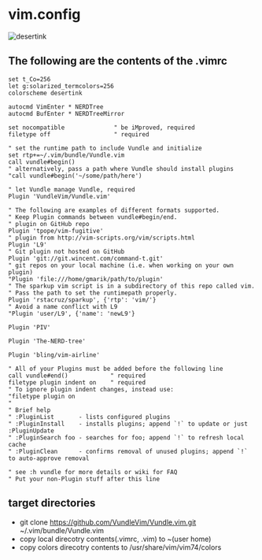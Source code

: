 # vim.config
![desertink](http://i.imgur.com/MhZ2UFD.png)

## The following are the contents of the .vimrc
```
set t_Co=256
let g:solarized_termcolors=256
colorscheme desertink

autocmd VimEnter * NERDTree
autocmd BufEnter * NERDTreeMirror

set nocompatible              " be iMproved, required
filetype off                  " required

" set the runtime path to include Vundle and initialize
set rtp+=~/.vim/bundle/Vundle.vim
call vundle#begin()
" alternatively, pass a path where Vundle should install plugins
"call vundle#begin('~/some/path/here')

" let Vundle manage Vundle, required
Plugin 'VundleVim/Vundle.vim'

" The following are examples of different formats supported.
" Keep Plugin commands between vundle#begin/end.
" plugin on GitHub repo
Plugin 'tpope/vim-fugitive'
" plugin from http://vim-scripts.org/vim/scripts.html
Plugin 'L9'
" Git plugin not hosted on GitHub
Plugin 'git://git.wincent.com/command-t.git'
" git repos on your local machine (i.e. when working on your own plugin)
"Plugin 'file:///home/gmarik/path/to/plugin'
" The sparkup vim script is in a subdirectory of this repo called vim.
" Pass the path to set the runtimepath properly.
Plugin 'rstacruz/sparkup', {'rtp': 'vim/'}
" Avoid a name conflict with L9
"Plugin 'user/L9', {'name': 'newL9'}

Plugin 'PIV'

Plugin 'The-NERD-tree'

Plugin 'bling/vim-airline'

" All of your Plugins must be added before the following line
call vundle#end()            " required
filetype plugin indent on    " required
" To ignore plugin indent changes, instead use:
"filetype plugin on
"
" Brief help
" :PluginList       - lists configured plugins
" :PluginInstall    - installs plugins; append `!` to update or just :PluginUpdate
" :PluginSearch foo - searches for foo; append `!` to refresh local cache
" :PluginClean      - confirms removal of unused plugins; append `!` to auto-approve removal

" see :h vundle for more details or wiki for FAQ
" Put your non-Plugin stuff after this line
```
## target directories
* git clone https://github.com/VundleVim/Vundle.vim.git ~/.vim/bundle/Vundle.vim
* copy local direcotry contents(.vimrc, .vim) to ~(user home)
* copy colors direcotry contents to /usr/share/vim/vim74/colors
